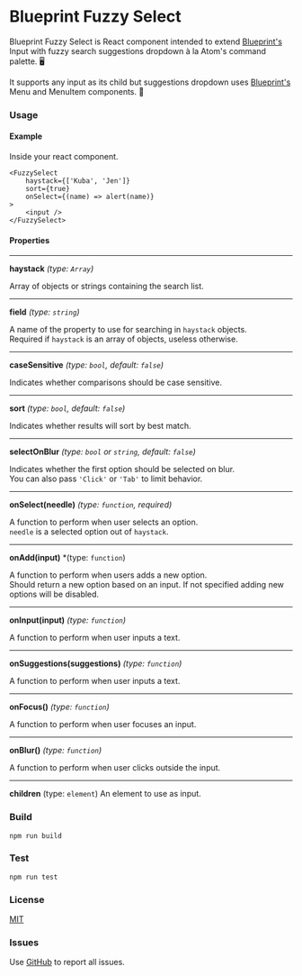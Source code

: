 Blueprint Fuzzy Select
======================

Blueprint Fuzzy Select is React component intended to extend  [Blueprint's](https://github.com/palantir/blueprint) Input with fuzzy search suggestions dropdown à la Atom's command palette. 🖥

It supports any input as its child but suggestions dropdown uses [Blueprint's](https://github.com/palantir/blueprint) Menu and MenuItem components. 💙

### Usage
#### Example
Inside your react component.
```
<FuzzySelect
	haystack={['Kuba', 'Jen']}
	sort={true}
	onSelect={(name) => alert(name)}
>
	<input />
</FuzzySelect>
```

#### Properties

---
**haystack** *(type: `Array`)*

Array of objects or strings containing the search list.

---
**field** *(type: `string`)*

A name of the property to use for searching in `haystack` objects.  
Required if `haystack` is an array of objects, useless otherwise.

---
**caseSensitive** *(type: `bool`, default: `false`)*

Indicates whether comparisons should be case sensitive.

---
**sort** *(type: `bool`, default: `false`)*

Indicates whether results will sort by best match.

---
**selectOnBlur** *(type: `bool` or `string`, default: `false`)*

Indicates whether the first option should be selected on blur.  
You can also pass `'Click'` or `'Tab'` to limit behavior.

---
**onSelect(needle)** *(type: `function`, required)*

A function to perform when user selects an option.  
`needle` is a selected option out of `haystack`.

---
**onAdd(input)** *(type: `function`)

A function to perform when users adds a new option.  
Should return a new option based on an input. 
If not specified adding new options will be disabled.

---
**onInput(input)** *(type: `function`)*

A function to perform when user inputs a text.

---
**onSuggestions(suggestions)** *(type: `function`)*

A function to perform when user inputs a text.

---
**onFocus()** *(type: `function`)*

A function to perform when user focuses an input.

---
**onBlur()** *(type: `function`)*

A function to perform when user clicks outside the input.

---
**children** (type: `element`)
An element to use as input.

### Build
`npm run build`

### Test
`npm run test`

### License
[MIT](LICENSE)

### Issues
Use [GitHub](https://github.com/Kuba77/blueprint-fuzzy-select/issues) to report all issues.
